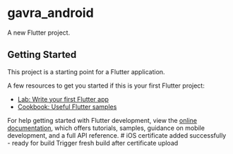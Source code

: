 # gavra_android

A new Flutter project.

## Getting Started

This project is a starting point for a Flutter application.

A few resources to get you started if this is your first Flutter project:

- [Lab: Write your first Flutter app](https://docs.flutter.dev/get-started/codelab)
- [Cookbook: Useful Flutter samples](https://docs.flutter.dev/cookbook)

For help getting started with Flutter development, view the
[online documentation](https://docs.flutter.dev/), which offers tutorials,
samples, guidance on mobile development, and a full API reference.
#   i O S   c e r t i f i c a t e   a d d e d   s u c c e s s f u l l y   -   r e a d y   f o r   b u i l d  
 T r i g g e r   f r e s h   b u i l d   a f t e r   c e r t i f i c a t e   u p l o a d  
 